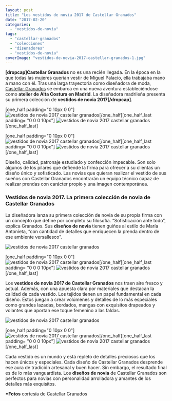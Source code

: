 ```yaml
---
layout: post
title: "Los vestidos de novia 2017 de Castellar Granados"
date: "2017-02-20"
categories: 
  - "vestidos-de-novia"
tags: 
  - "castellar-granados"
  - "colecciones"
  - "disenadores"
  - "vestidos-de-novia"
coverImage: "vestidos-de-novia-2017-castellar-granados-1.jpg"
---
```


**\[dropcap\]Castellar Granados** no es una recién llegada. En la época en la que todas las mujeres querían vestir de Miguel Palacio, ella trabajaba mano a mano con él. Tras una larga trayectoria como diseñadora de moda, [Castellar Granados](http://www.castellargranados.com/) se embarca en una nueva aventura estableciéndose como **atelier de Alta Costura en Madrid**. La diseñadora madrileña presenta su primera colección de **vestidos de novia 2017\[/dropcap\]**.

\[one\_half padding="0 10px 0 0"\]![vestidos de novia 2017 castellar granados](/images/vestidos-de-novia-2017-castellar-granados-2.jpg)\[/one\_half\]\[one\_half\_last padding= "0 0 0 10px"\] ![vestidos de novia 2017 castellar granados](/images/vestidos-de-novia-2017-castellar-granados-3.jpg)\[/one\_half\_last\]

\[one\_half padding="0 10px 0 0"\]![vestidos de novia 2017 castellar granados](/images/vestidos-de-novia-2017-castellar-granados-4.jpg)\[/one\_half\]\[one\_half\_last padding= "0 0 0 10px"\] ![vestidos de novia 2017 castellar granados](/images/vestidos-de-novia-2017-castellar-granados-5.jpg)\[/one\_half\_last\]

Diseño, calidad, patronaje estudiado y confección impecable. Son solo algunos de los pilares que defiende la firma para ofrecer a su clientas un diseño único y sofisticado. Las novias que quieran realizar el vestido de sus sueños con Castellar Granados encontrarán un equipo técnico capaz de realizar prendas con carácter propio y una imagen contemporánea.

### Vestidos de novia 2017. La primera colección de novia de Castellar Granados

La diseñadora lanza su primera colección de novia de su propia firma con un concepto que define por completo su filosofía. “Sofisticación ante todo”, explica Granados. Sus **diseños de novia** tienen guiños al estilo de María Antonieta, “con cantidad de detalles que enriquecen la prenda dentro de ese ambiente versallesco”.

![vestidos de novia 2017 castellar granados](/images/vestidos-de-novia-2017-castellar-granados-6.jpg)

\[one\_half padding="0 10px 0 0"\]![vestidos de novia 2017 castellar granados](/images/vestidos-de-novia-2017-castellar-granados-7.jpg)\[/one\_half\]\[one\_half\_last padding= "0 0 0 10px"\] ![vestidos de novia 2017 castellar granados](/images/vestidos-de-novia-2017-castellar-granados-8.jpg)\[/one\_half\_last\]

Los **vestidos de novia 2017 de Castellar Granados** nos traen aire fresco y actual. Además, con una apuesta clara por materiales que destacan la calidad de cada vestido. Los tejidos tienen un papel fundamental en cada diseño. Estos juegan a crear volúmenes y detalles de lo más especiales como grandes lazadas, bordados, mangas con exquisitos drapeados y volantes que aportan ese toque femenino a las faldas.

![vestidos de novia 2017 castellar granados](/images/vestidos-de-novia-2017-castellar-granados-9.jpg)

\[one\_half padding="0 10px 0 0"\]![vestidos de novia 2017 castellar granados](/images/vestidos-de-novia-2017-castellar-granados-10.jpg)\[/one\_half\]\[one\_half\_last padding= "0 0 0 10px"\] ![vestidos de novia 2017 castellar granados](/images/vestidos-de-novia-2017-castellar-granados-11.jpg)\[/one\_half\_last\]

Cada vestido es un mundo y está repleto de detalles preciosos que los hacen únicos y especiales. Cada diseño de Castellar Granados desprende ese aura de tradición artesanal y buen hacer. Sin embargo, el resultado final es de lo más vanguardista. Los **diseños de novia** de Castellar Granados son perfectos para novias con personalidad arrolladora y amantes de los detalles más exquisitos.

**\*Fotos** cortesía de Castellar Granados
